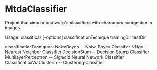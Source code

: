 MtdaClassifier
==============

Project that aims to test weka's classifiers with characters recognition in images.

Usage: classificar [-options] classificationTecnique trainingDir testDir

classificationTecniques:
			NaiveBayes												-- Naive Bayes Classifier
			NNge															-- Nearest Neighbor Classifier
			DecisionStum											-- Decision Stump Classifier
			MultilayerPerceptron							-- Sigmoid Neural Network Classifier
			ClassificationViaClusterin				-- Clustering Classifier
